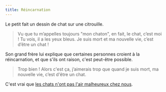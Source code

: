```yaml
---
title: Réincarnation
---
```


Le petit fait un dessin de chat sur une citrouille.

<!-- more -->


> Vu que tu m’appelles toujours "mon chaton", en fait, le chat, c’est moi ! Tu vois, il a les yeux bleus. Je suis mort et ma nouvelle vie, c’est d’être un chat !

Son grand frère lui explique que certaines personnes croient à la réincarnation, et que s'ils ont raison, c'est peut-être possible.

> Trop bien ! Alors c'est ça, j’aimerais trop que quand je suis mort, ma nouvelle vie, c’est d'être un chat.

C'est vrai que [les chats n'ont pas l'air malheureux chez nous](https://framapiaf.org/@lois_et_clark).